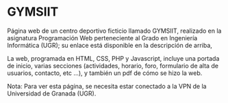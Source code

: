# GYMSIIT

Página web de un centro deportivo ficticio llamado GYMSIIT, realizado en la asignatura Programación Web perteneciente al Grado en Ingeniería Informática (UGR); su enlace está disponible en la descripción de arriba,

La web, programada en HTML, CSS, PHP y Javascript, incluye una portada de inicio, varias secciones (actividades, horario, foro, formulario de alta de usuarios, contacto, etc ...), y también un pdf de cómo se hizo la web.

Nota: Para ver esta página, se necesita estar conectado a la VPN de la Universidad de Granada (UGR).
